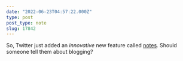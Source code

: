 ```yaml
---
date: "2022-06-23T04:57:22.000Z"
type: post 
post_type: note
slug: 17842
---
```

So, Twitter just added an _innovative_ new feature called [notes](https://twitter.com/twitterwrite/status/1539640956915290112?s=21&amp;t=9JHA6DUHgs6nUT0kXqjpCA). Should someone tell them about blogging?
